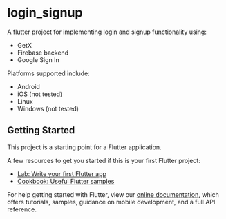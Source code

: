 # login_signup

A flutter project for implementing login and signup functionality using:
- GetX 
- Firebase backend
- Google Sign In

Platforms supported include:
- Android
- iOS (not tested)
- Linux
- Windows (not tested)

## Getting Started

This project is a starting point for a Flutter application.

A few resources to get you started if this is your first Flutter project:

- [Lab: Write your first Flutter app](https://flutter.dev/docs/get-started/codelab)
- [Cookbook: Useful Flutter samples](https://flutter.dev/docs/cookbook)

For help getting started with Flutter, view our
[online documentation](https://flutter.dev/docs), which offers tutorials,
samples, guidance on mobile development, and a full API reference.
